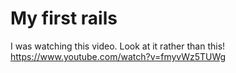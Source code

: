 # My first rails

I was watching this video. Look at it rather than this! https://www.youtube.com/watch?v=fmyvWz5TUWg